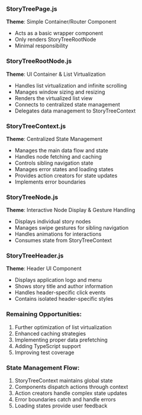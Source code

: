 ### StoryTreePage.js
**Theme**: Simple Container/Router Component
- Acts as a basic wrapper component
- Only renders StoryTreeRootNode
- Minimal responsibility

### StoryTreeRootNode.js
**Theme**: UI Container & List Virtualization
- Handles list virtualization and infinite scrolling
- Manages window sizing and resizing
- Renders the virtualized list view
- Connects to centralized state management
- Delegates data management to StoryTreeContext

### StoryTreeContext.js 
**Theme**: Centralized State Management
- Manages the main data flow and state
- Handles node fetching and caching
- Controls sibling navigation state
- Manages error states and loading states
- Provides action creators for state updates
- Implements error boundaries

### StoryTreeNode.js
**Theme**: Interactive Node Display & Gesture Handling
- Displays individual story nodes
- Manages swipe gestures for sibling navigation
- Handles animations for interactions
- Consumes state from StoryTreeContext

### StoryTreeHeader.js
**Theme**: Header UI Component
- Displays application logo and menu
- Shows story title and author information
- Handles header-specific click events
- Contains isolated header-specific styles




### Remaining Opportunities:
1. Further optimization of list virtualization
2. Enhanced caching strategies
3. Implementing proper data prefetching
4. Adding TypeScript support
5. Improving test coverage

### State Management Flow:
1. StoryTreeContext maintains global state
2. Components dispatch actions through context
3. Action creators handle complex state updates
4. Error boundaries catch and handle errors
5. Loading states provide user feedback